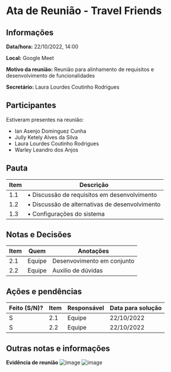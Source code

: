 # Ata de Reunião - Travel Friends

## Informações
**Data/hora:** 22/10/2022, 14:00

**Local:** Google Meet 

**Motivo da reunião:** Reunião para alinhamento de requisitos e desenvolvimento de funcionalidades

**Secretário:** Laura Lourdes Coutinho Rodrigues

## Participantes
Estiveram presentes na reunião:
- Ian Asenjo Dominguez Cunha
- Jully Ketely Alves da Silva
- Laura Lourdes Coutinho Rodrigues
- Warley Leandro dos Anjos

## Pauta

Item | Descrição
---- | ----
1.1 | • Discussão de requisitos em desenvolvimento
1.2 | • Discussão de alternativas de desenvolvimento
1.3 | • Configurações do sistema

## Notas e Decisões
Item | Quem | Anotações |
---- | ---- | ---- |
2.1 | Equipe | Desenvovimento em conjunto |
2.2 | Equipe | Auxilio de dúvidas |

## Ações e pendências
| Feito (S/N)? | Item | Responsável | Data para solução |
| ---- | ---- | ---- | ---- |
| S | 2.1 | Equipe | 22/10/2022 |
| S | 2.2 | Equipe | 22/10/2022 |

## Outras notas e informações

**Evidência de reunião**
![image](https://user-images.githubusercontent.com/110981345/197362982-d6b4456d-97dd-48e2-a07a-f70bf0d3fd99.png)
![image](https://user-images.githubusercontent.com/110981345/197369065-d57f13f8-d29b-4851-a0cd-8270c42dfd9f.png)

